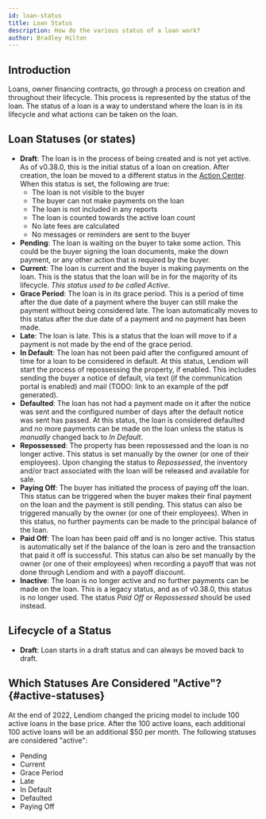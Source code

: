 ```yaml
---
id: loan-status
title: Loan Status
description: How do the various status of a loan work?
author: Bradley Hilton
---
```


## Introduction
Loans, owner financing contracts, go through a process on creation and throughout their lifecycle. This process is represented by the status of the loan. The status of a loan is a way to understand where the loan is in its lifecycle and what actions can be taken on the loan.

## Loan Statuses (or states)
* **Draft**: The loan is in the process of being created and is not yet active. As of v0.38.0, this is the initial status of a loan on creation. After creation, the loan be moved to a different status in the [Action Center](./loan-action-center). When this status is set, the following are true:
  * The loan is not visible to the buyer
  * The buyer can not make payments on the loan
  * The loan is not included in any reports
  * The loan is counted towards the active loan count
  * No late fees are calculated
  * No messages or reminders are sent to the buyer
* **Pending**: The loan is waiting on the buyer to take some action. This could be the buyer signing the loan documents, make the down payment, or any other action that is required by the buyer.
* **Current**: The loan is current and the buyer is making payments on the loan. This is the status that the loan will be in for the majority of its lifecycle. *This status used to be called Active*.
* **Grace Period**: The loan is in its grace period. This is a period of time after the due date of a payment where the buyer can still make the payment without being considered late. The loan automatically moves to this status after the due date of a payment and no payment has been made.
* **Late**: The loan is late. This is a status that the loan will move to if a payment is not made by the end of the grace period.
* **In Default**: The loan has not been paid after the configured amount of time for a loan to be considered in default. At this status, Lendiom will start the process of repossessing the property, if enabled. This includes sending the buyer a notice of default, via text (if the communication portal is enabled) and mail (TODO: link to an example of the pdf generated).
* **Defaulted**: The loan has not had a payment made on it after the notice was sent and the configured number of days after the default notice was sent has passed. At this status, the loan is considered defaulted and no more payments can be made on the loan unless the status is *manually* changed back to *In Default*.
* **Repossessed**: The property has been repossessed and the loan is no longer active. This status is set manually by the owner (or one of their employees). Upon changing the status to *Repossessed*, the inventory and/or tract associated with the loan will be released and available for sale.
* **Paying Off**: The buyer has initiated the process of paying off the loan. This status can be triggered when the buyer makes their final payment on the loan and the payment is still pending. This status can also be triggered manually by the owner (or one of their employees). When in this status, no further payments can be made to the principal balance of the loan.
* **Paid Off**: The loan has been paid off and is no longer active. This status is automatically set if the balance of the loan is zero and the transaction that paid it off is successful. This status can also be set manually by the owner (or one of their employees) when recording a payoff that was not done through Lendiom and with a payoff discount.
* **Inactive**: The loan is no longer active and no further payments can be made on the loan. This is a legacy status, and as of v0.38.0, this status is no longer used. The status *Paid Off* or *Repossessed* should be used instead.

## Lifecycle of a Status
* **Draft**: Loan starts in a draft status and can always be moved back to draft. 


## Which Statuses Are Considered "Active"? {#active-statuses}
At the end of 2022, Lendiom changed the pricing model to include 100 active loans in the base price. After the 100 active loans, each additional 100 active loans will be an additional $50 per month. The following statuses are considered "active":

- Pending
- Current
- Grace Period
- Late
- In Default
- Defaulted
- Paying Off
